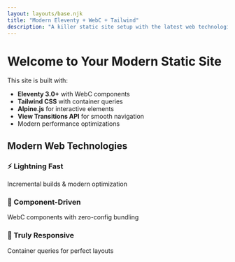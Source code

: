 ```yaml
---
layout: layouts/base.njk
title: "Modern Eleventy + WebC + Tailwind"
description: "A killer static site setup with the latest web technologies"
---
```


# Welcome to Your Modern Static Site

This site is built with:

- **Eleventy 3.0+** with WebC components
- **Tailwind CSS** with container queries
- **Alpine.js** for interactive elements
- **View Transitions API** for smooth navigation
- Modern performance optimizations

<div class="card max-w-4xl mx-auto mt-12">
  <h2 class="text-2xl font-bold mb-6">Modern Web Technologies</h2>
  <div class="grid grid-cols-1 md:grid-cols-2 lg:grid-cols-3 gap-6">
    <div class="p-4 bg-primary-50 dark:bg-primary-900 rounded-lg">
      <h3 class="font-semibold mb-2">⚡ Lightning Fast</h3>
      <p class="text-sm text-gray-600 dark:text-gray-400">Incremental builds & modern optimization</p>
    </div>
    <div class="p-4 bg-primary-50 dark:bg-primary-900 rounded-lg">
      <h3 class="font-semibold mb-2">🧩 Component-Driven</h3>
      <p class="text-sm text-gray-600 dark:text-gray-400">WebC components with zero-config bundling</p>
    </div>
    <div class="p-4 bg-primary-50 dark:bg-primary-900 rounded-lg">
      <h3 class="font-semibold mb-2">📱 Truly Responsive</h3>
      <p class="text-sm text-gray-600 dark:text-gray-400">Container queries for perfect layouts</p>
    </div>
  </div>
</div>